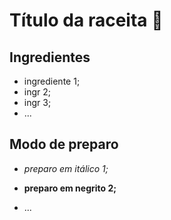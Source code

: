 # Título da raceita :shallow_pan_of_food:

## **Ingredientes**

- ingrediente 1;
- ingr 2;
- ingr 3;
- ...

## Modo de preparo

- _preparo em itálico 1;_

- **preparo em negrito 2;**

- ...

  